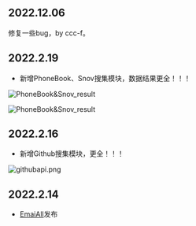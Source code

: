 ## 2022.12.06

修复一些bug，by ccc-f。

## 2022.2.19

- 新增PhoneBook、Snov搜集模块，数据结果更全！！！

![PhoneBook&Snov_result](../img/PhoneBook&Snov.png)

![PhoneBook&Snov_result](../img/PhoneBook&Snov_result.png)

## 2022.2.16

- 新增Github搜集模块，更全！！！

![githubapi.png](../img/githubapi.png)

## 2022.2.14

- [EmaiAll](https://github.com/Taonn/EmailAll)发布